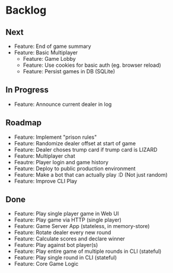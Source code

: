 # Backlog


## Next
- Feature: End of game summary
- Feature: Basic Multiplayer
  - Feature: Game Lobby
  - Feature: Use cookies for basic auth (eg. browser reload)
  - Feature: Persist games in DB (SQLite)


## In Progress
- Feature: Announce current dealer in log


## Roadmap 
- Feature: Implement "prison rules"
- Feature: Randomize dealer offset at start of game
- Feature: Dealer choses trump card if trump card is LIZARD
- Feature: Multiplayer chat
- Feautre: Player login and game history
- Feature: Deploy to public production environment
- Feature: Make a bot that can actually play :D (Not just random)
- Feature: Improve CLI Play


## Done
- Feature: Play single player game in Web UI
- Feature: Play game via HTTP (single player)
- Feature: Game Server App (stateless, in memory-store)
- Feature: Rotate dealer every new round
- Feature: Calculate scores and declare winner
- Feature: Play against bot player(s)
- Feature: Play entire game of multiple rounds in CLI (stateful)
- Feature: Play single round in CLI (stateful)
- Feature: Core Game Logic
